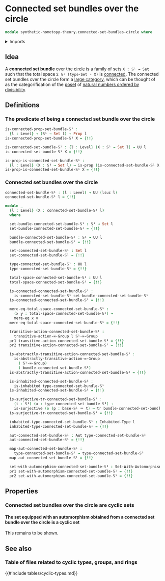 # Connected set bundles over the circle

```agda
module synthetic-homotopy-theory.connected-set-bundles-circle where
```

<details><summary>Imports</summary>

```agda
open import foundation.0-connected-types
open import foundation.automorphisms
open import foundation.dependent-pair-types
open import foundation.equivalences
open import foundation.function-types
open import foundation.identity-types
open import foundation.inhabited-types
open import foundation.mere-equality
open import foundation.propositions
open import foundation.sets
open import foundation.subtypes
open import foundation.surjective-maps
open import foundation.transport-along-identifications
open import foundation.universe-levels

open import higher-group-theory.transitive-higher-group-actions

open import structured-types.sets-equipped-with-automorphisms

open import synthetic-homotopy-theory.circle
```

</details>

## Idea

A **connected set bundle** over the
[circle](synthetic-homotopy-theory.circle.md) is a family of sets `X : 𝕊¹ → Set`
such that the total space `Σ 𝕊¹ (type-Set ∘ X)` is
[connected](foundation.connected-types.md). The connected set bundles over the
circle form a [large category](category-theory.large-categories.md), which can
be thought of as the categorification of the [poset](order-theory.posets.md) of
[natural numbers ordered by divisibility](elementary-number-theory.poset-of-natural-numbers-ordered-by-divisibility.md).

## Definitions

### The predicate of being a connected set bundle over the circle

```agda
is-connected-prop-set-bundle-𝕊¹ :
  {l : Level} → (𝕊¹ → Set l) → Prop l
is-connected-prop-set-bundle-𝕊¹ X = {!!}

is-connected-set-bundle-𝕊¹ : {l : Level} (X : 𝕊¹ → Set l) → UU l
is-connected-set-bundle-𝕊¹ X = {!!}

is-prop-is-connected-set-bundle-𝕊¹ :
  {l : Level} (X : 𝕊¹ → Set l) → is-prop (is-connected-set-bundle-𝕊¹ X)
is-prop-is-connected-set-bundle-𝕊¹ X = {!!}
```

### Connected set bundles over the circle

```agda
connected-set-bundle-𝕊¹ : (l : Level) → UU (lsuc l)
connected-set-bundle-𝕊¹ l = {!!}

module _
  {l : Level} (X : connected-set-bundle-𝕊¹ l)
  where

  set-bundle-connected-set-bundle-𝕊¹ : 𝕊¹ → Set l
  set-bundle-connected-set-bundle-𝕊¹ = {!!}

  bundle-connected-set-bundle-𝕊¹ : 𝕊¹ → UU l
  bundle-connected-set-bundle-𝕊¹ = {!!}

  set-connected-set-bundle-𝕊¹ : Set l
  set-connected-set-bundle-𝕊¹ = {!!}

  type-connected-set-bundle-𝕊¹ : UU l
  type-connected-set-bundle-𝕊¹ = {!!}

  total-space-connected-set-bundle-𝕊¹ : UU l
  total-space-connected-set-bundle-𝕊¹ = {!!}

  is-connected-connected-set-bundle-𝕊¹ :
    is-connected-set-bundle-𝕊¹ set-bundle-connected-set-bundle-𝕊¹
  is-connected-connected-set-bundle-𝕊¹ = {!!}

  mere-eq-total-space-connected-set-bundle-𝕊¹ :
    (x y : total-space-connected-set-bundle-𝕊¹) →
    mere-eq x y
  mere-eq-total-space-connected-set-bundle-𝕊¹ = {!!}

  transitive-action-connected-set-bundle-𝕊¹ :
    transitive-action-∞-Group l 𝕊¹-∞-Group
  pr1 transitive-action-connected-set-bundle-𝕊¹ = {!!}
  pr2 transitive-action-connected-set-bundle-𝕊¹ = {!!}

  is-abstractly-transitive-action-connected-set-bundle-𝕊¹ :
    is-abstractly-transitive-action-∞-Group
      ( 𝕊¹-∞-Group)
      ( bundle-connected-set-bundle-𝕊¹)
  is-abstractly-transitive-action-connected-set-bundle-𝕊¹ = {!!}

  is-inhabited-connected-set-bundle-𝕊¹ :
    is-inhabited type-connected-set-bundle-𝕊¹
  is-inhabited-connected-set-bundle-𝕊¹ = {!!}

  is-surjective-tr-connected-set-bundle-𝕊¹ :
    (t : 𝕊¹) (x : type-connected-set-bundle-𝕊¹) →
    is-surjective (λ (p : base-𝕊¹ ＝ t) → tr bundle-connected-set-bundle-𝕊¹ p x)
  is-surjective-tr-connected-set-bundle-𝕊¹ = {!!}

  inhabited-type-connected-set-bundle-𝕊¹ : Inhabited-Type l
  inhabited-type-connected-set-bundle-𝕊¹ = {!!}

  aut-connected-set-bundle-𝕊¹ : Aut type-connected-set-bundle-𝕊¹
  aut-connected-set-bundle-𝕊¹ = {!!}

  map-aut-connected-set-bundle-𝕊¹ :
    type-connected-set-bundle-𝕊¹ → type-connected-set-bundle-𝕊¹
  map-aut-connected-set-bundle-𝕊¹ = {!!}

  set-with-automorphism-connected-set-bundle-𝕊¹ : Set-With-Automorphism l
  pr1 set-with-automorphism-connected-set-bundle-𝕊¹ = {!!}
  pr2 set-with-automorphism-connected-set-bundle-𝕊¹ = {!!}
```

## Properties

### Connected set bundles over the circle are cyclic sets

#### The set equipped with an automorphism obtained from a connected set bundle over the circle is a cyclic set

This remains to be shown.

## See also

### Table of files related to cyclic types, groups, and rings

{{#include tables/cyclic-types.md}}
